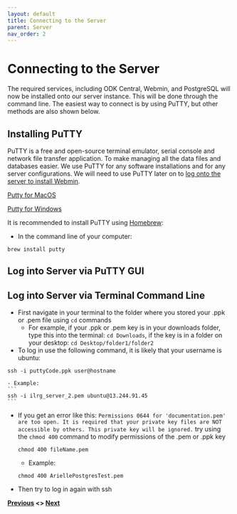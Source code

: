 ```yaml
---
layout: default
title: Connecting to the Server
parent: Server
nav_order: 2
---
```


# Connecting to the Server
The required services, including ODK Central, Webmin, and PostgreSQL will now be installed onto our server instance. This will be done through the command line. The easiest way to connect is by using PuTTY, but other methods are also shown below. 

## Installing PuTTY
PuTTY is a free and open-source terminal emulator, serial console and network file transfer application. To make managing all the data files and databases easier. We use PuTTY for any software installations and for any server configurations. We will need to use PuTTY later on to [log onto the server to install Webmin](/Pages/Server/Webmin_Setup.html).

[Putty for MacOS](https://www.ssh.com/academy/ssh/putty/mac)

[Putty for Windows](https://www.putty.org/)

It is recommended to install PuTTY using [Homebrew](https://brew.sh/):
- In the command line of your computer:
```
brew install putty
```
## Log into Server via PuTTY GUI


## Log into Server via Terminal Command Line
- First navigate in your terminal to the folder where you stored your .ppk or .pem file using ```cd``` commands
    - For example, if your .ppk or .pem key is in your downloads folder, type this into the terminal: ```cd Downloads```, if the key is in a folder on your desktop: ```cd Desktop/folder1/folder2```
- To log in use the following command, it is likely that your username is ubuntu: 
```
ssh -i puttyCode.ppk user@hostname
```
    - Example: 
    ```
    ssh -i ilrg_server_2.pem ubuntu@13.244.91.45
    ```

- If you get an error like this: `Permissions 0644 for 'documentation.pem' are too open.
It is required that your private key files are NOT accessible by others.
This private key will be ignored.` try using the `chmod 400` command to modify permissions of the .pem or .ppk key
    ```
    chmod 400 fileName.pem
    ```
    - Example: 
    ```
    chmod 400 AriellePostgresTest.pem
    ```
- Then try to log in again with ssh

**[Previous](AWS_Setup.html) <> [Next](ODK_Central_Setup.html)**
